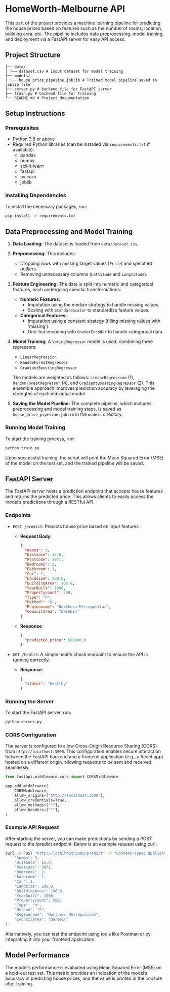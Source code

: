 
# HomeWorth-Melbourne API

This part of the project provides a machine learning pipeline for predicting the house prices based on features such as the number of rooms, location, building area, etc. The pipeline includes data preprocessing, model training, and deployment via a FastAPI server for easy API access.

## Project Structure
```
├── data/
│ └── dataset.csv # Input dataset for model training 
├── models/ 
│ └── house_price_pipeline.joblib # Trained model pipeline saved as joblib file 
├── server.py # backend file for FastAPI server
├── train.py # backend file for training
└── README.md # Project documentation
```

## Setup Instructions

### Prerequisites

- Python 3.8 or above
- Required Python libraries (can be installed via `requirements.txt` if available):
  - pandas
  - numpy
  - scikit-learn
  - fastapi
  - uvicorn
  - joblib

### Installing Dependencies

To install the necessary packages, run:

```bash
pip install -r requirements.txt
```
## Data Preprocessing and Model Training

1. **Data Loading:** The dataset is loaded from `data/dataset.csv`.

2. **Preprocessing:** This includes:
   - Dropping rows with missing target values (`Price`) and specified outliers.
   - Removing unnecessary columns (`Lattitude` and `Longtitude`).

3. **Feature Engineering:** The data is split into numeric and categorical features, each undergoing specific transformations:
   - **Numeric Features:**
     - Imputation using the median strategy to handle missing values.
     - Scaling with `StandardScaler` to standardize feature values.
   - **Categorical Features:**
     - Imputation using a constant strategy (filling missing values with 'missing').
     - One-hot encoding with `OneHotEncoder` to handle categorical data.

4. **Model Training:** A `VotingRegressor` model is used, combining three regressors:
   - `LinearRegression`
   - `RandomForestRegressor`
   - `GradientBoostingRegressor`

   The models are weighted as follows: `LinearRegression` (1), `RandomForestRegressor` (4), and `GradientBoostingRegressor` (2). This ensemble approach improves prediction accuracy by leveraging the strengths of each individual model.

5. **Saving the Model Pipeline:** The complete pipeline, which includes preprocessing and model training steps, is saved as `house_price_pipeline.joblib` in the `models` directory.

### Running Model Training

To start the training process, run:

```bash
python train.py
```
Upon successful training, the script will print the Mean Squared Error (MSE) of the model on the test set, and the trained pipeline will be saved.

## FastAPI Server

The FastAPI server hosts a prediction endpoint that accepts house features and returns the predicted price. This allows clients to easily access the model’s predictions through a RESTful API.

### Endpoints

- `POST /predict`: Predicts house price based on input features.
  - **Request Body**:
    ```json
    {
      "Rooms": 3,
      "Distance": 15.0,
      "Postcode": 3071,
      "Bedroom2": 2,
      "Bathroom": 1,
      "Car": 1,
      "Landsize": 200.0,
      "BuildingArea": 100.0,
      "YearBuilt": 1990,
      "Propertycount": 500,
      "Type": "h",
      "Method": "S",
      "Regionname": "Northern Metropolitan",
      "CouncilArea": "Darebin"
    }
    ```
  - **Response**:
    ```json
    {
      "predicted_price": 500000.0
    }
    ```

- `GET /health`: A simple health check endpoint to ensure the API is running correctly.
  - **Response**:
    ```json
    {
      "status": "healthy"
    }
    ```

### Running the Server

To start the FastAPI server, run:

```bash
python server.py
```
### CORS Configuration

The server is configured to allow Cross-Origin Resource Sharing (CORS) from `http://localhost:3000`. This configuration enables secure interaction between the FastAPI backend and a frontend application (e.g., a React app) hosted on a different origin, allowing requests to be sent and received seamlessly.

```python
from fastapi.middleware.cors import CORSMiddleware

app.add_middleware(
    CORSMiddleware,
    allow_origins=["http://localhost:3000"],
    allow_credentials=True,
    allow_methods=["*"],
    allow_headers=["*"],
)
```
### Example API Request

After starting the server, you can make predictions by sending a POST request to the /predict endpoint. Below is an example request using curl.

```bash
curl -X POST "http://localhost:8000/predict" -H "Content-Type: application/json" -d '{
    "Rooms": 3,
    "Distance": 15.0,
    "Postcode": 3071,
    "Bedroom2": 2,
    "Bathroom": 1,
    "Car": 1,
    "Landsize": 200.0,
    "BuildingArea": 100.0,
    "YearBuilt": 1990,
    "Propertycount": 500,
    "Type": "h",
    "Method": "S",
    "Regionname": "Northern Metropolitan",
    "CouncilArea": "Darebin"
}'
```

Alternatively, you can test the endpoint using tools like Postman or by integrating it into your frontend application.

## Model Performance

The model’s performance is evaluated using Mean Squared Error (MSE) on a hold-out test set. This metric provides an indication of the model’s accuracy in predicting house prices, and the value is printed in the console after training.
